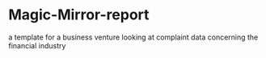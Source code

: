 # Magic-Mirror-report
a template for a business venture looking at complaint data concerning the financial industry
